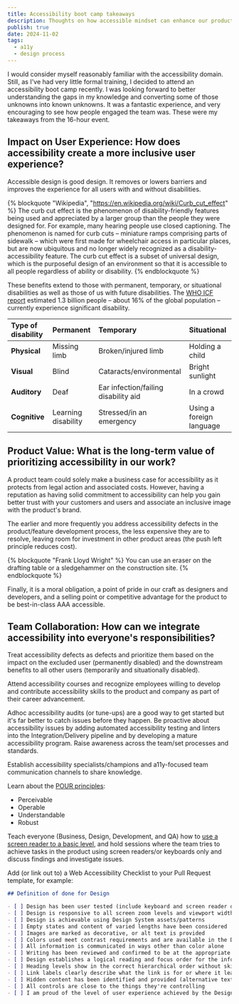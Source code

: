 ```yaml
---
title: Accessibility boot camp takeaways
description: Thoughts on how accessible mindset can enhance our product and team goals.
publish: true
date: 2024-11-02
tags:
  - a11y
  - design process
---
```


I would consider myself reasonably familiar with the accessibility domain. Still, as I've had very little formal training, I decided to attend an accessibility boot camp recently. I was looking forward to better understanding the gaps in my knowledge and converting some of those unknowns into known unknowns. It was a fantastic experience, and very encouraging to see how people engaged the team was. These were my takeaways from the 16-hour event.

## Impact on User Experience: How does accessibility create a more inclusive user experience?

Accessible design is good design. It removes or lowers barriers and improves the experience for all users with and without disabilities.

{% blockquote "Wikipedia", "https://en.wikipedia.org/wiki/Curb_cut_effect" %}
The curb cut effect is the phenomenon of disability-friendly features being used and appreciated by a larger group than the people they were designed for. For example, many hearing people use closed captioning. The phenomenon is named for curb cuts – miniature ramps comprising parts of sidewalk – which were first made for wheelchair access in particular places, but are now ubiquitous and no longer widely recognized as a disability-accessibility feature. The curb cut effect is a subset of universal design, which is the purposeful design of an environment so that it is accessible to all people regardless of ability or disability.
{% endblockquote %}

These benefits extend to those with permanent, temporary, or situational disabilities as well as those of us with future disabilities. The [WHO ICF report](https://www.who.int/health-topics/disability) estimated 1.3 billion people – about 16% of the global population – currently experience significant disability.

<div class="u-bleed-container:small u-responsive-table-container">

| Type of disability | Permanent           | Temporary                            | Situational              |
| :----------------- | :------------------ | :----------------------------------- | :----------------------- |
| **Physical**       | Missing limb        | Broken/injured limb                  | Holding a child          |
| **Visual**         | Blind               | Cataracts/environmental              | Bright sunlight          |
| **Auditory**       | Deaf                | Ear infection/failing disability aid | In a crowd               |
| **Cognitive**      | Learning disability | Stressed/in an emergency             | Using a foreign language |

</div>

## Product Value: What is the long-term value of prioritizing accessibility in our work?

A product team could solely make a business case for accessibility as it protects from legal action and associated costs. However, having a reputation as having solid commitment to accessibility can help you gain better trust with your customers and users and associate an inclusive image with the product's brand.

The earlier and more frequently you address accessibility defects in the product/feature development process, the less expensive they are to resolve, leaving room for investment in other product areas (the push left principle reduces cost).

{% blockquote "Frank Lloyd Wright" %}
You can use an eraser on the drafting table or a sledgehammer on the construction site.
{% endblockquote %}

Finally, it is a moral obligation, a point of pride in our craft as designers and developers, and a selling point or competitive advantage for the product to be best-in-class AAA accessible.

## Team Collaboration: How can we integrate accessibility into everyone's responsibilities?

Treat accessibility defects as defects and prioritize them based on the impact on the excluded user (permanently disabled) and the downstream benefits to all other users (temporarily and situationally disabled).

Attend accessibility courses and recognize employees willing to develop and contribute accessibility skills to the product and company as part of their career advancement.

Adhoc accessibility audits (or tune-ups) are a good way to get started but it's far better to catch issues before they happen. Be proactive about accessibility issues by adding automated accessibility testing and linters into the Integration/Delivery pipeline and by developing a mature accessibility program. Raise awareness across the team/set processes and standards.

Establish accessibility specialists/champions and a11y-focused team communication channels to share knowledge.

Learn about the [POUR principles](https://www.w3.org/WAI/fundamentals/accessibility-principles/):

- Perceivable
- Operable
- Understandable
- Robust

Teach everyone (Business, Design, Development, and QA) how to [use a screen reader to a basic level](/blog/how-to-get-started-with-voice-over), and hold sessions where the team tries to achieve tasks in the product using screen readers/or keyboards only and discuss findings and investigate issues.

Add (or link out to) a Web Accessibility Checklist to your Pull Request template, for example:

```md
## Definition of done for Design

- [ ] Design has been user tested (include keyboard and screen reader during design review or during prototyping)
- [ ] Design is responsive to all screen zoom levels and viewport widths and supports dynamic content
- [ ] Design is achievable using Design System assets/patterns
- [ ] Empty states and content of varied lengths have been considered
- [ ] Images are marked as decorative, or alt text is provided
- [ ] Colors used meet contrast requirements and are available in the Design System color palette.
- [ ] All information is communicated in ways other than color alone
- [ ] Writing has been reviewed and confirmed to be at the appropriate reading level
- [ ] Design establishes a logical reading and focus order for the information
- [ ] Heading levels show in the correct hierarchical order without skipping
- [ ] Link labels clearly describe what the link is for or where it leads
- [ ] Hidden content has been identified and provided (alternative text for unique regions, clickable elements such as links, icon buttons, or non-decorative images)
- [ ] All controls are close to the things they're controlling
- [ ] I am proud of the level of user experience achieved by the Design
```

